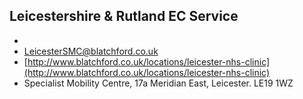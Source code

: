 
## Leicestershire & Rutland EC Service

- <i class="fa fa-phone"></i> 
- <i class="fa fa-envelope"></i> <a href="mailto:LeicesterSMC@blatchford.co.uk">LeicesterSMC@blatchford.co.uk</a>
- <i class="fa fa-home"></i> [http://www.blatchford.co.uk/locations/leicester-nhs-clinic](http://www.blatchford.co.uk/locations/leicester-nhs-clinic)
- <i class="fa fa-building"></i> Specialist Mobility Centre, 17a Meridian East, Leicester. LE19 1WZ
